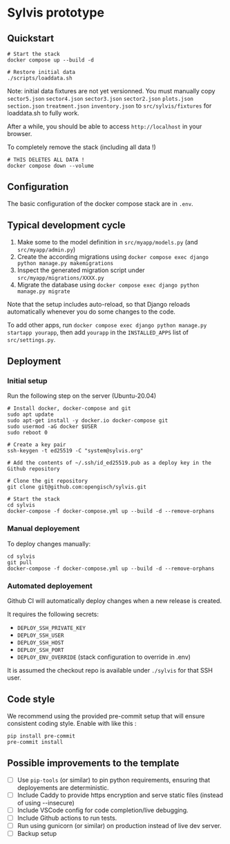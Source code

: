 # Sylvis prototype


## Quickstart

```
# Start the stack
docker compose up --build -d

# Restore initial data
./scripts/loaddata.sh
```

Note: initial data fixtures are not yet versionned. You must manually copy `sector5.json` `sector4.json` `sector3.json` `sector2.json` `plots.json` `section.json` `treatment.json` `inventory.json` to `src/sylvis/fixtures` for loaddata.sh to fully work.

After a while, you should be able to access `http://localhost` in your browser.

To completely remove the stack (including all data !)
```
# THIS DELETES ALL DATA !
docker compose down --volume
```

## Configuration

The basic configuration of the docker compose stack are in `.env`.


## Typical development cycle

1. Make some to the model definition in `src/myapp/models.py` (and `src/myapp/admin.py`)
3. Create the according migrations using `docker compose exec django python manage.py makemigrations`
4. Inspect the generated migration script under `src/myapp/migrations/XXXX.py`
5. Migrate the database using `docker compose exec django python manage.py migrate`

Note that the setup includes auto-reload, so that Django reloads automatically whenever you do some changes to the code.

To add other apps, run `docker compose exec django python manage.py startapp yourapp`, then add `yourapp` in the `INSTALLED_APPS` list of `src/settings.py`.


## Deployment


### Initial setup

Run the following step on the server (Ubuntu-20.04)
```
# Install docker, docker-compose and git
sudo apt update
sudo apt-get install -y docker.io docker-compose git
sudo usermod -aG docker $USER
sudo reboot 0

# Create a key pair
ssh-keygen -t ed25519 -C "system@sylvis.org"

# Add the contents of ~/.ssh/id_ed25519.pub as a deploy key in the Github repository

# Clone the git repository
git clone git@github.com:opengisch/sylvis.git

# Start the stack
cd sylvis
docker-compose -f docker-compose.yml up --build -d --remove-orphans
```

### Manual deployement

To deploy changes manually:
```
cd sylvis
git pull
docker-compose -f docker-compose.yml up --build -d --remove-orphans
```

### Automated deployement

Github CI will automatically deploy changes when a new release is created.

It requires the following secrets:
- `DEPLOY_SSH_PRIVATE_KEY`
- `DEPLOY_SSH_USER`
- `DEPLOY_SSH_HOST`
- `DEPLOY_SSH_PORT`
- `DEPLOY_ENV_OVERRIDE` (stack configuration to override in .env)

It is assumed the checkout repo is available under `./sylvis` for that SSH user.

## Code style

We recommend using the provided pre-commit setup that will ensure consistent coding style. Enable with like this :
```
pip install pre-commit
pre-commit install
```


## Possible improvements to the template

- [ ] Use `pip-tools` (or similar) to pin python requirements, ensuring that deployements are deterministic.
- [ ] Include Caddy to provide https encryption and serve static files (instead of using --insecure)
- [ ] Include VSCode config for code completion/live debugging.
- [ ] Include Github actions to run tests.
- [ ] Run using gunicorn (or similar) on production instead of live dev server.
- [ ] Backup setup
